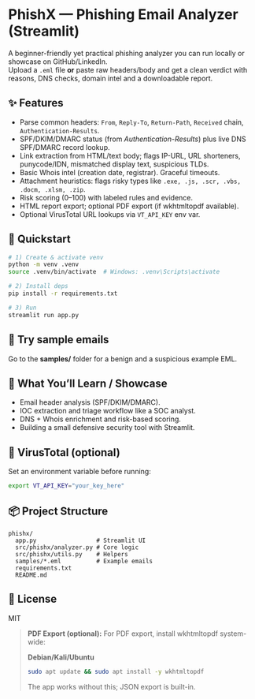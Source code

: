 # PhishX — Phishing Email Analyzer (Streamlit)

A beginner-friendly yet practical phishing analyzer you can run locally or showcase on GitHub/LinkedIn.  
Upload a `.eml` file **or** paste raw headers/body and get a clean verdict with reasons, DNS checks, domain intel and a downloadable report.

## ✨ Features
- Parse common headers: `From`, `Reply-To`, `Return-Path`, `Received` chain, `Authentication-Results`.
- SPF/DKIM/DMARC status (from *Authentication-Results*) plus live DNS SPF/DMARC record lookup.
- Link extraction from HTML/text body; flags IP-URL, URL shorteners, punycode/IDN, mismatched display text, suspicious TLDs.
- Basic Whois intel (creation date, registrar). Graceful timeouts.
- Attachment heuristics: flags risky types like `.exe, .js, .scr, .vbs, .docm, .xlsm, .zip`.
- Risk scoring (0–100) with labeled rules and evidence.
- HTML report export; optional PDF export (if wkhtmltopdf available).
- Optional VirusTotal URL lookups via `VT_API_KEY` env var.

## 🏁 Quickstart
```bash
# 1) Create & activate venv
python -m venv .venv
source .venv/bin/activate  # Windows: .venv\Scripts\activate

# 2) Install deps
pip install -r requirements.txt

# 3) Run
streamlit run app.py
```

## 🧪 Try sample emails
Go to the **samples/** folder for a benign and a suspicious example EML.

## 🧠 What You’ll Learn / Showcase
- Email header analysis (SPF/DKIM/DMARC).
- IOC extraction and triage workflow like a SOC analyst.
- DNS + Whois enrichment and risk-based scoring.
- Building a small defensive security tool with Streamlit.

## 🔐 VirusTotal (optional)
Set an environment variable before running:
```bash
export VT_API_KEY="your_key_here"
```

## 📦 Project Structure
```
phishx/
  app.py                 # Streamlit UI
  src/phishx/analyzer.py # Core logic
  src/phishx/utils.py    # Helpers
  samples/*.eml          # Example emails
  requirements.txt
  README.md
```

## 📄 License
MIT


> **PDF Export (optional):** For PDF export, install wkhtmltopdf system-wide:
>
> **Debian/Kali/Ubuntu**
> ```bash
> sudo apt update && sudo apt install -y wkhtmltopdf
> ```
> The app works without this; JSON export is built-in.
